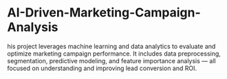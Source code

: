 # AI-Driven-Marketing-Campaign-Analysis
his project leverages machine learning and data analytics to evaluate and optimize marketing campaign performance. It includes data preprocessing, segmentation, predictive modeling, and feature importance analysis — all focused on understanding and improving lead conversion and ROI.
